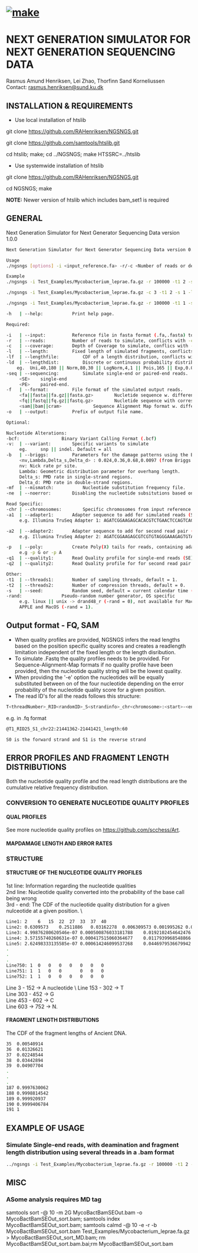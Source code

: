  # [![make](https://github.com/RAHenriksen/SimulAncient/actions/workflows/make.yml/badge.svg)](https://github.com/RAHenriksen/NGSNGS/actions/workflows/make.yml) 

# NEXT GENERATION SIMULATOR FOR NEXT GENERATION SEQUENCING DATA
Rasmus Amund Henriksen, Lei Zhao, Thorfinn Sand Korneliussen \
Contact: rasmus.henriksen@sund.ku.dk

## INSTALLATION & REQUIREMENTS
* Use local installation of htslib

git clone https://github.com/RAHenriksen/NGSNGS.git

git clone https://github.com/samtools/htslib.git

cd htslib; make; cd ../NGSNGS; make HTSSRC=../htslib

* Use systemwide installation of htslib

git clone https://github.com/RAHenriksen/NGSNGS.git

cd NGSNGS; make

**NOTE:** Newer version of htslib which includes bam_set1 is required

## GENERAL
Next Generation Simulator for Next Generator Sequencing Data version 1.0.0 

~~~~bash
Next Generation Simulator for Next Generator Sequencing Data version 0.5.0 

Usage
./ngsngs [options] -i <input_reference.fa> -r/-c <Number of reads or depth of coverage> -l/-lf <fixed length or length file> -seq <SE/PE> -f <output format> -o <output name prefix>

Example 
./ngsngs -i Test_Examples/Mycobacterium_leprae.fa.gz -r 100000 -t1 2 -s 1 -lf Test_Examples/Size_dist/Size_dist_sampling.txt -seq SE -b 0.024,0.36,0.68,0.0097 -q1 Test_Examples/Qual_profiles/AccFreqL150R1.txt -f bam -o MycoBactBamSEOut

./ngsngs -i Test_Examples/Mycobacterium_leprae.fa.gz -c 3 -t1 2 -s 1 -l 100 -seq PE -ne -a1 AGATCGGAAGAGCACACGTCTGAACTCCAGTCACCGATTCGATCTCGTATGCCGTCTTCTGCTTG -a2 AGATCGGAAGAGCGTCGTGTAGGGAAAGAGTGTAGATCTCGGTGGTCGCCGTATCATTT -q1 Test_Examples/Qual_profiles/AccFreqL150R1.txt -q2 Test_Examples/Qual_profiles/AccFreqL150R2.txt -f fq -o MycoBactFqPEOut

./ngsngs -i Test_Examples/Mycobacterium_leprae.fa.gz -r 100000 -t1 1 -s 1 -ld Pois,78 -seq SE -mf Test_Examples/DeamSubFile.txt -f fa -o MycoBactFaSEOut

-h   | --help: 			 Print help page.

Required: 

-i   | --input: 		 Reference file in fasta format (.fa,.fasta) to sample reads.
-r   | --reads: 		 Number of reads to simulate, conflicts with -c option.
-c   | --coverage: 		 Depth of Coverage to simulate, conflics with -r option.
-l   | --length: 		 Fixed length of simulated fragments, conflicts with -lf & -ld option.
-lf  | --lengthfile: 		 CDF of a length distribution, conflicts with -l & -ld option.
-ld  | --lengthdist: 		 Discrete or continuous probability distributions, conflicts with -l & -lf option.
	eg.	 Uni,40,180 || Norm,80,30 || LogNorm,4,1 || Pois,165 || Exp,0.025 || Gam,20,2
-seq | --sequencing: 		 Simulate single-end or paired-end reads.
	 <SE>	 single-end 
 	 <PE>	 paired-end.
-f   | --format: 		 File format of the simulated output reads.
	 <fa||fasta||fa.gz||fasta.gz>		 Nucletide sequence w. different compression levels. 
 	 <fq||fastq||fq.gz||fastq.gz>		 Nucletide sequence with corresponding quality score w. different compression levels. 
 	 <sam||bam||cram>			 Sequence Alignment Map format w. different compression levels.
-o   | --output: 		 Prefix of output file name.

Optional: 

Nucleotide Alterations: 
-bcf: 				 Binary Variant Calling Format (.bcf)
-v:  | --variant: 		 Specific variants to simulate
	 eg.	 snp || indel. Default = all
-b   | --briggs: 		 Parameters for the damage patterns using the Briggs model.
	 <nv,Lambda,Delta_s,Delta_d> : 0.024,0.36,0.68,0.0097 (from Briggs et al., 2007).
	 nv: Nick rate pr site. 
 	 Lambda: Geometric distribution parameter for overhang length.
 	 Delta_s: PMD rate in single-strand regions.
 	 Delta_d: PMD rate in double-strand regions.
-mf  | --mismatch: 			 Nucleotide substitution frequency file.
-ne  | --noerror: 		 Disabling the nucleotide subsitutions based on nucleotide qualities.

Read Specific: 
-chr | --chromosomes: 		 Specific chromosomes from input reference file.
-a1  | --adapter1: 		 Adapter sequence to add for simulated reads (SE) or first read pair (PE).
	 e.g. Illumina TruSeq Adapter 1: AGATCGGAAGAGCACACGTCTGAACTCCAGTCACCGATTCGATCTCGTATGCCGTCTTCTGCTTG 

-a2  | --adapter2: 		 Adapter sequence to add for second read pair (PE). 
	 e.g. Illumina TruSeq Adapter 2: AGATCGGAAGAGCGTCGTGTAGGGAAAGAGTGTAGATCTCGGTGGTCGCCGTATCATTT 

-p   | --poly: 			 Create Poly(X) tails for reads, containing adapters with lengths below the inferred readcycle length. 
 	 e.g -p G or -p A 
-q1  | --quality1: 		 Read Quality profile for single-end reads (SE) or first read pair (PE).
-q2  | --quality2: 		 Read Quality profile for for second read pair (PE).

Other: 
-t1  | --threads1: 		 Number of sampling threads, default = 1.
-t2  | --threads2: 		 Number of compression threads, default = 0.
-s   | --seed: 			 Random seed, default = current calendar time (s).
-rand: 				 Pseudo-random number generator, OS specific
	 e.g. linux || unix -> drand48_r (-rand = 0), not available for MacOS.
	 APPLE and MacOS (-rand = 1).
~~~~

## Output format - FQ, SAM
* When quality profiles are provided, NGSNGS infers the read lengths based on the position specific quality scores and creates a readlength limitation independent of the fixed length or the length disribution. 
* To simulate .Fastq the quality profiles needs to be provided. For Sequence-Alignment-Map formats if no quality profile have been provided, then the nucleotide quality string will be the lowest quality.
* When providing the '-e' option the nucleotides will be equally substituted between on of the four nucleotide depending on the error probability of the nucleotide quality score for a given position.
* The read ID's for all the reads follows this structure:
~~~~bash
T<threadNumber>_RID<randomID>_S<strandinfo>_chr<chromosome>:<start>-<end>_length:<sequencelength>
~~~~
e.g. in .fq format
~~~~bash
@T1_RID25_S1_chr22:21441362-21441421_length:60

S0 is the forward strand and S1 is the reverse strand
~~~~
## ERROR PROFILES AND FRAGMENT LENGTH DISTRIBUTIONS
Both the nucleotide quality profile and the read length distributions are the cumulative relative frequency distribution.

### CONVERSION TO GENERATE NUCLEOTIDE QUALITY PROFILES
#### QUAL PROFILES
See more nucleotide quality profiles on https://github.com/scchess/Art. 

#### MAPDAMAGE LENGTH AND ERROR RATES

### STRUCTURE
#### STRUCTURE OF THE NUCLEOTIDE QUALITY PROFILES
1st line: Information regarding the nucleotide qualities \
2nd line: Nucleotide quality converted into the probability of the base call being wrong \
3rd - end: The CDF of the nucleotide quality distribution for a given nulceotide at a given position.  \
~~~~bash
Line1: 2	6	15	22	27	33	37	40
Line2: 0.6309573	0.2511886	0.03162278	0.006309573	0.001995262	0.0005011872	0.0001995262	0.0001
Line3: 4.99876280620546e-07	0.000500876033181788	0.0192102454642476	0.0418921316974049	0.145226556427284	1	1	1
Line4: 3.57155740260631e-07	0.000417515060364677	0.0117939968548866	0.0281474438899403	0.0982699733097515	1	1	1
Line5: 2.62498333135585e-07	0.000614246099537268	0.0446979536679942	0.105743516028673	0.239278780579743	1	1	1
.
.
.
Line750: 1	0	0	0	0	0	0	0
Line751: 1	1	0	0		0	0	0
Line752: 1	1	0	0	0	0	0	0
~~~~
Line 3 - 152 -> A nucleotide \ 
Line 153 - 302 -> T  \
Line 303 - 452 -> G  \
Line 453 - 602 -> C  \
Line 603 -> 752 -> N.
#### FRAGMENT LENGTH DISTRIBUTIONS
The CDF of the fragment lengths of Ancient DNA.
~~~~bash
35	0.00540914
36	0.01326621
37	0.02248544
38	0.03442894
39	0.04907704
.
.
.
187	0.9997630062
188	0.9998814542
189	0.999920937
190	0.9999406784
191	1
~~~~

## EXAMPLE OF USAGE
### Simulate Single-end reads, with deamination and fragment length distribution using several threads in a .bam format
~~~~bash
../ngsngs -i Test_Examples/Mycobacterium_leprae.fa.gz -r 100000 -t1 2 -s 1 -lf Test_Examples/Size_dist/Size_dist_sampling.txt -seq SE -b 0.024,0.36,0.68,0.0097 -q1 Test_Examples/Qual_profiles/AccFreqL150R1.txt -f bam -o MycoBactBamSEOut
~~~~

## MISC
### ASome analysis requires MD tag
samtools sort -@ 10 -m 2G MycoBactBamSEOut.bam -o MycoBactBamSEOut_sort.bam; samtools index MycoBactBamSEOut_sort.bam; samtools calmd -@ 10 -e -r -b MycoBactBamSEOut_sort.bam Test_Examples/Mycobacterium_leprae.fa.gz > MycoBactBamSEOut_sort_MD.bam; rm MycoBactBamSEOut_sort.bam.bai;rm MycoBactBamSEOut_sort.bam
